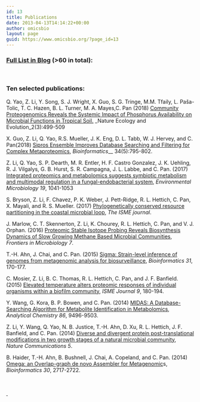 ```yaml
---
id: 13
title: Publications
date: 2013-04-13T14:14:22+00:00
author: omicsbio
layout: page
guid: https://www.omicsbio.org/?page_id=13
---
```

### [Full List in Blog](https://www.omicsbio.org/category/blog/publications/) (>60 in total):

&nbsp;

### Ten selected publications:

Q. Yao, Z. Li, Y. Song, S. J. Wright, X. Guo, S. G. Tringe, M.M. Tfaily, L. Paša-Tolic, T. C. Hazen, B. L. Turner, M. A. Mayes,C. Pan (2018) [<u>Community Proteogenomics Reveals the Systemic Impact of Phosphorus Availability on Microbial Functions in Tropical Soil</u>.](https://www.omicsbio.org/2018/02/16/community-proteogenomics-reveals-the-systemic-impact-of-phosphorus-availability-on-microbial-functions-in-tropical-soil/) _Nature Ecology and Evolution_2(3):499-509

X. Guo, Z. Li, Q. Yao, R.S. Mueller, J. K. Eng, D. L. Tabb, W. J. Hervey, and C. Pan(2018) [<u>Sipros Ensemble Improves Database Searching and Filtering for Complex Metaproteomics</u>](https://www.omicsbio.org/2017/10/19/sipros-ensemble-improves-database-searching-and-filtering-for-complex-metaproteomics/), _Bioinformatics___ 34(5):795-802.

Z. Li, Q. Yao, S. P. Dearth, M. R. Entler, H. F. Castro Gonzalez, J. K. Uehling, R. J. Vilgalys, G. B. Hurst, S. R. Campagna, J. L. Labbe, and C. Pan. (2017) [Integrated proteomics and metabolomics suggests symbiotic metabolism and multimodal regulation in a fungal-endobacterial system](http://onlinelibrary.wiley.com/wol1/doi/10.1111/1462-2920.13605/full), _Environmental Microbiology_ _19_, 1041-1053

S. Bryson, Z. Li, F. Chavez, P. K. Weber, J. Pett-Ridge, R. L. Hettich, C. Pan, X. Mayali, and R. S. Mueller. (2017) [Phylogenetically conserved resource partitioning in the coastal microbial loop,](http://www.nature.com/ismej/journal/vaop/ncurrent/full/ismej2017128a.html) _The ISME journal_.

J. Marlow, C. T. Skennerton, Z. Li, K. Chourey, R. L. Hettich, C. Pan, and V. J. Orphan. (2016) [Proteomic Stable Isotope Probing Reveals Biosynthesis Dynamics of Slow Growing Methane Based Microbial Communities](http://journal.frontiersin.org/article/10.3389/fmicb.2016.00563/full), _Frontiers in Microbiology_ _7_.

T.-H. Ahn, J. Chai, and C. Pan. (2015) [Sigma: Strain-level inference of genomes from metagenomic analysis for biosurveillance](https://academic.oup.com/bioinformatics/article-lookup/doi/10.1093/bioinformatics/btu641), _Bioinformatics_ _31_, 170-177.

C. Mosier, Z. Li, B. C. Thomas, R. L. Hettich, C. Pan, and J. F. Banfield. (2015) [Elevated temperature alters proteomic responses of individual organisms within a biofilm community,](https://www.nature.com/ismej/journal/v9/n1/full/ismej2014113a.html) _ISME Journal_ _9_, 180-194.

Y. Wang, G. Kora, B. P. Bowen, and C. Pan. (2014) [MIDAS: A Database-Searching Algorithm for Metabolite Identification in Metabolomics,](http://pubs.acs.org/doi/10.1021/ac5014783) _Analytical Chemistry_ _86_, 9496-9503.

Z. Li, Y. Wang, Q. Yao, N. B. Justice, T.-H. Ahn, D. Xu, R. L. Hettich, J. F. Banfield, and C. Pan. (2014) [Diverse and divergent protein post-translational modifications in two growth stages of a natural microbial community](https://www.nature.com/articles/ncomms5405), _Nature Communications_ _5_.

B. Haider, T.-H. Ahn, B. Bushnell, J. Chai, A. Copeland, and C. Pan. (2014) [Omega: an Overlap-graph de novo Assembler for Metagenomic](https://academic.oup.com/bioinformatics/article-lookup/doi/10.1093/bioinformatics/btu395)s, _Bioinformatics_ _30_, 2717-2722.

&nbsp;

<span style="text-decoration: underline;"> </span>